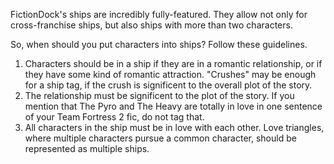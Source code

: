 FictionDock's ships are incredibly fully-featured.
They allow not only for cross-franchise ships, but also ships with more than two characters.

So, when should you put characters into ships? Follow these guidelines.

1. Characters should be in a ship if they are in a romantic relationship, or if they have some kind of romantic attraction.
"Crushes" may be enough for a ship tag, if the crush is significent to the overall plot of the story.
2. The relationship must be significent to the plot of the story.
If you mention that The Pyro and The Heavy are totally in love in one sentence of your Team Fortress 2 fic, do not tag that.
3. All characters in the ship must be in love with each other.
Love triangles, where multiple characters pursue a common character, should be represented as multiple ships. 
